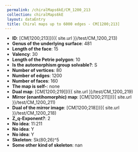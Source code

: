 ```yaml
--- 
 permalink: /chiralMaps6kE/CM_1200_213 
 collection: chiralMaps6kE
 layout: dataEntry
 title: Chiral maps up to 6000 edges - CM[1200;213]
---
```


- **ID**: [CM[1200;213]]({{ site.url }}/test/CM_1200_213)
- **Genus of the underlying surface**: 481
- **Length of the face**: 15
- **Valency**: 30
- **Length of the Petrie polygon**: 10
- **Is the automorphism group solvable?**: S
- **Number of vertices**: 80
- **Number of edges**: 1200
- **Number of faces**: 160
- **The map is self-**: none
- **Dual map**: [CM[1200;219]]({{ site.url }}/test/CM_1200_219)
- **Mirror (enantihomorphic) map**: [CM[1200;211]]({{ site.url }}/test/CM_1200_211)
- **Dual of the mirror image**: [CM[1200;218]]({{ site.url }}/test/CM_1200_218)
- **Z_q-Exponent?**: 2
- **No idea**:  11:211
- **No idea**: Y
- **No idea**: Y
- **Skeleton**: Sk(80;26)^5
- **Some other kind of skeleton**: nan
